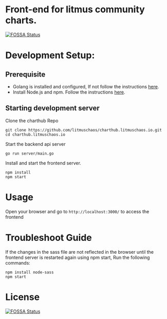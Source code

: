 # Front-end for litmus community charts.

[![FOSSA Status](https://app.fossa.com/api/projects/git%2Bgithub.com%2Flitmuschaos%2Fcharthub.litmuschaos.io.svg?type=shield)](https://app.fossa.com/projects/git%2Bgithub.com%2Flitmuschaos%2Fcharthub.litmuschaos.io?ref=badge_shield)

# Development Setup:

## Prerequisite
 - Golang is installed and configured, If not follow the instructions [here](https://golang.org/doc/install).
- Install Node.js and npm. Follow the instructions [here](https://nodejs.org/en/download/current/).

## Starting development server

Clone the charthub Repo
```
git clone https://github.com/litmuschaos/charthub.litmuschaos.io.git
cd charthub.litmuschaos.io
```
Start the backend api server

```
go run server/main.go
```

Install and start the frontend server.
```
npm install
npm start
```

# Usage
Open your browser and go to `http://localhost:3000/` to access the frontend

# Troubleshoot Guide
If the changes in the sass file are not reflected in the browser until the frontend server is restarted again using npm start, Run the following commands:
```
npm install node-sass
npm start
```

# License

[![FOSSA Status](https://app.fossa.com/api/projects/git%2Bgithub.com%2Flitmuschaos%2Fcharthub.litmuschaos.io.svg?type=large)](https://app.fossa.com/projects/git%2Bgithub.com%2Flitmuschaos%2Fcharthub.litmuschaos.io?ref=badge_large)
